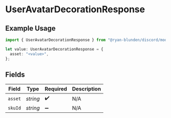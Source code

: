 # UserAvatarDecorationResponse

## Example Usage

```typescript
import { UserAvatarDecorationResponse } from "@ryan-blunden/discord/models/components";

let value: UserAvatarDecorationResponse = {
  asset: "<value>",
};
```

## Fields

| Field              | Type               | Required           | Description        |
| ------------------ | ------------------ | ------------------ | ------------------ |
| `asset`            | *string*           | :heavy_check_mark: | N/A                |
| `skuId`            | *string*           | :heavy_minus_sign: | N/A                |